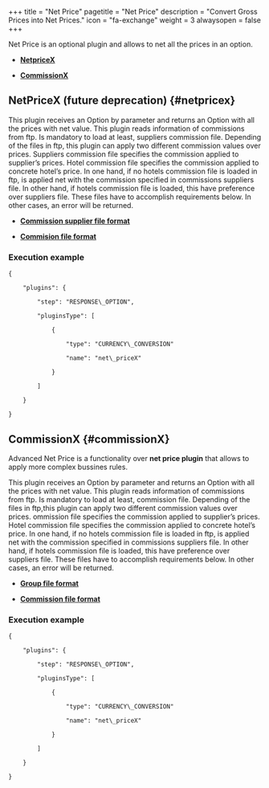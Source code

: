 +++
title = "Net Price"
pagetitle = "Net Price"
description = "Convert Gross Prices into Net Prices."
icon = "fa-exchange"
weight = 3
alwaysopen = false
+++

Net Price is an optional plugin and allows to net all the prices in an option.

* [**NetpriceX**](/hotelx/plugins/net-price#netpricex)

* [**CommissionX**](/hotelx/plugins/net-price#commissionX)

## NetPriceX (future deprecation) {#netpricex}

This plugin receives an Option by parameter and returns an Option with all the prices with net value. This plugin reads information of commissions from ftp. Is mandatory to load at least, suppliers commission file. Depending of the files in ftp, this plugin can apply two different commission values over prices. Suppliers commission file specifies the commission applied to supplier’s prices. Hotel commission file specifies the commission applied to concrete hotel’s price. In one hand, if no hotels commission file is loaded in ftp, is applied net with the commission specified in commissions suppliers file. In other hand, if hotels commission file is loaded, this have preference over suppliers file. These files have to accomplish requirements below. In other cases, an error will be returned.

* [**Commission supplier file format**](/hotelx/plugins/format-files/net-price/commission_supplier/)

* [**Commision file format**](/hotelx/plugins/format-files/net-price/commission_old/)

### Execution example

```
{

    "plugins": {

        "step": "RESPONSE\_OPTION",

        "pluginsType": [

            {

                "type": "CURRENCY\_CONVERSION"

                "name": "net\_priceX"

            }

        ]

    }

}
```

## CommissionX {#commissionX}

Advanced Net Price is a functionality over **net price plugin** that allows to apply more complex bussines rules.

This plugin receives an Option by parameter and returns an Option with all the prices with net value. This plugin reads information of commissions from ftp. Is mandatory to load at least, commission file. Depending of the files in ftp,this plugin can apply two different commission values over prices. ommission file specifies the commission applied to supplier’s prices. Hotel commission file specifies the commission applied to concrete hotel’s price. In one hand, if no hotels commission file is loaded in ftp, is applied net with the commission specified in commissions suppliers file. In other hand, if hotels commission file is loaded, this have preference over suppliers file. These files have to accomplish requirements below. In other cases, an error will be returned.

* [**Group file format**](/hotelx/plugins/format-files/commission/group/)

* [**Commission file format**](/hotelx/plugins/format-files/commission/commission/)

### Execution example

```
{

    "plugins": {

        "step": "RESPONSE\_OPTION",

        "pluginsType": [

            {

                "type": "CURRENCY\_CONVERSION"

                "name": "net\_priceX"

            }

        ]

    }

}
```